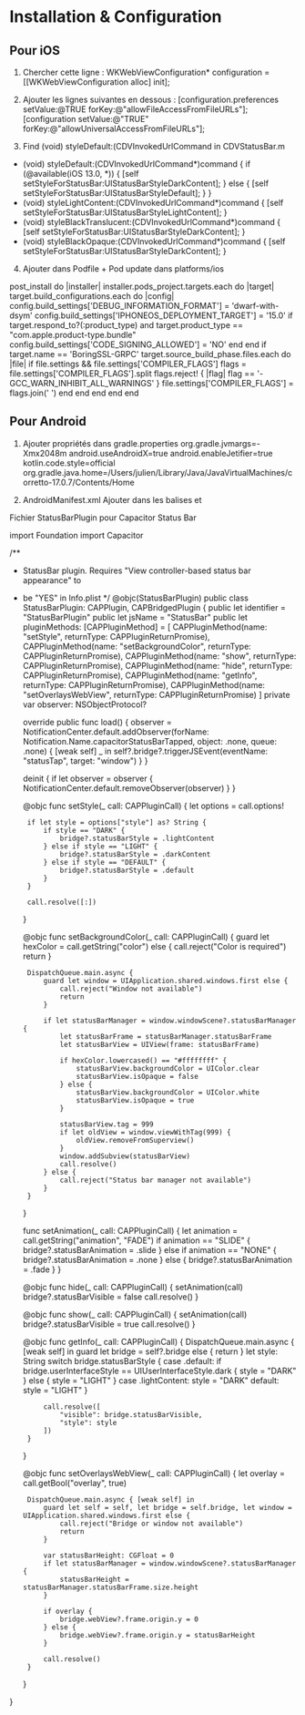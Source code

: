 # Installation & Configuration

## Pour iOS

1) Chercher cette ligne :
WKWebViewConfiguration* configuration = [[WKWebViewConfiguration alloc] init];


2) Ajouter les lignes suivantes en dessous : 
[configuration.preferences setValue:@TRUE forKey:@"allowFileAccessFromFileURLs"];
[configuration setValue:@"TRUE" forKey:@"allowUniversalAccessFromFileURLs"];


3) Find (void) styleDefault:(CDVInvokedUrlCommand in CDVStatusBar.m

- (void) styleDefault:(CDVInvokedUrlCommand*)command
{
  if (@available(iOS 13.0, *)) {
    [self setStyleForStatusBar:UIStatusBarStyleDarkContent];
  } else {
    [self setStyleForStatusBar:UIStatusBarStyleDefault];
  }
}
- (void) styleLightContent:(CDVInvokedUrlCommand*)command
{
  [self setStyleForStatusBar:UIStatusBarStyleLightContent];
}
- (void) styleBlackTranslucent:(CDVInvokedUrlCommand*)command
{
  [self setStyleForStatusBar:UIStatusBarStyleDarkContent];
}
- (void) styleBlackOpaque:(CDVInvokedUrlCommand*)command
{
  [self setStyleForStatusBar:UIStatusBarStyleDarkContent];
}


4) Ajouter dans Podfile + Pod update dans platforms/ios 


post_install do |installer|
    installer.pods_project.targets.each do |target|
        target.build_configurations.each do |config|
            config.build_settings['DEBUG_INFORMATION_FORMAT'] = 'dwarf-with-dsym'
            config.build_settings['IPHONEOS_DEPLOYMENT_TARGET'] = '15.0'
            if target.respond_to?(:product_type) and target.product_type == "com.apple.product-type.bundle"
                config.build_settings['CODE_SIGNING_ALLOWED'] = 'NO'
            end
        end
        if target.name == 'BoringSSL-GRPC'
          target.source_build_phase.files.each do |file|
            if file.settings && file.settings['COMPILER_FLAGS']
              flags = file.settings['COMPILER_FLAGS'].split
              flags.reject! { |flag| flag == '-GCC_WARN_INHIBIT_ALL_WARNINGS' }
              file.settings['COMPILER_FLAGS'] = flags.join(' ')
            end
          end
        end
    end
end
                




## Pour Android


1) Ajouter propriétés dans gradle.properties 
org.gradle.jvmargs=-Xmx2048m
android.useAndroidX=true
android.enableJetifier=true
kotlin.code.style=official
org.gradle.java.home=/Users/julien/Library/Java/JavaVirtualMachines/corretto-17.0.7/Contents/Home


2) AndroidManifest.xml 
Ajouter dans les balises <activity android:exported="true"> et <receiver android:exported="true">






Fichier StatusBarPlugin pour Capacitor Status Bar

import Foundation
import Capacitor

/**
 * StatusBar plugin. Requires "View controller-based status bar appearance" to
 * be "YES" in Info.plist
 */
@objc(StatusBarPlugin)
public class StatusBarPlugin: CAPPlugin, CAPBridgedPlugin {
    public let identifier = "StatusBarPlugin"
    public let jsName = "StatusBar"
    public let pluginMethods: [CAPPluginMethod] = [
        CAPPluginMethod(name: "setStyle", returnType: CAPPluginReturnPromise),
        CAPPluginMethod(name: "setBackgroundColor", returnType: CAPPluginReturnPromise),
        CAPPluginMethod(name: "show", returnType: CAPPluginReturnPromise),
        CAPPluginMethod(name: "hide", returnType: CAPPluginReturnPromise),
        CAPPluginMethod(name: "getInfo", returnType: CAPPluginReturnPromise),
        CAPPluginMethod(name: "setOverlaysWebView", returnType: CAPPluginReturnPromise)
    ]
    private var observer: NSObjectProtocol?

    override public func load() {
        observer = NotificationCenter.default.addObserver(forName: Notification.Name.capacitorStatusBarTapped, object: .none, queue: .none) { [weak self] _ in
            self?.bridge?.triggerJSEvent(eventName: "statusTap", target: "window")
        }
    }

    deinit {
        if let observer = observer {
            NotificationCenter.default.removeObserver(observer)
        }
    }

    @objc func setStyle(_ call: CAPPluginCall) {
        let options = call.options!

        if let style = options["style"] as? String {
            if style == "DARK" {
                bridge?.statusBarStyle = .lightContent
            } else if style == "LIGHT" {
                bridge?.statusBarStyle = .darkContent
            } else if style == "DEFAULT" {
                bridge?.statusBarStyle = .default
            }
        }

        call.resolve([:])
    }

    @objc func setBackgroundColor(_ call: CAPPluginCall) {
        guard let hexColor = call.getString("color") else {
            call.reject("Color is required")
            return
        }

        DispatchQueue.main.async {
            guard let window = UIApplication.shared.windows.first else {
                call.reject("Window not available")
                return
            }

            if let statusBarManager = window.windowScene?.statusBarManager {
                let statusBarFrame = statusBarManager.statusBarFrame
                let statusBarView = UIView(frame: statusBarFrame)

                if hexColor.lowercased() == "#ffffffff" {
                    statusBarView.backgroundColor = UIColor.clear
                    statusBarView.isOpaque = false
                } else {
                    statusBarView.backgroundColor = UIColor.white
                    statusBarView.isOpaque = true
                }

                statusBarView.tag = 999
                if let oldView = window.viewWithTag(999) {
                    oldView.removeFromSuperview()
                }
                window.addSubview(statusBarView)
                call.resolve()
            } else {
                call.reject("Status bar manager not available")
            }
        }
    }


    func setAnimation(_ call: CAPPluginCall) {
        let animation = call.getString("animation", "FADE")
        if animation == "SLIDE" {
            bridge?.statusBarAnimation = .slide
        } else if animation == "NONE" {
            bridge?.statusBarAnimation = .none
        } else {
            bridge?.statusBarAnimation = .fade
        }
    }

    @objc func hide(_ call: CAPPluginCall) {
        setAnimation(call)
        bridge?.statusBarVisible = false
        call.resolve()
    }

    @objc func show(_ call: CAPPluginCall) {
        setAnimation(call)
        bridge?.statusBarVisible = true
        call.resolve()
    }

    @objc func getInfo(_ call: CAPPluginCall) {
        DispatchQueue.main.async { [weak self] in
            guard let bridge = self?.bridge else {
                return
            }
            let style: String
            switch bridge.statusBarStyle {
            case .default:
                if bridge.userInterfaceStyle == UIUserInterfaceStyle.dark {
                    style = "DARK"
                } else {
                    style = "LIGHT"
                }
            case .lightContent:
                style = "DARK"
            default:
                style = "LIGHT"
            }

            call.resolve([
                "visible": bridge.statusBarVisible,
                "style": style
            ])
        }
    }

    @objc func setOverlaysWebView(_ call: CAPPluginCall) {
        let overlay = call.getBool("overlay", true)

        DispatchQueue.main.async { [weak self] in
            guard let self = self, let bridge = self.bridge, let window = UIApplication.shared.windows.first else {
                call.reject("Bridge or window not available")
                return
            }

            var statusBarHeight: CGFloat = 0
            if let statusBarManager = window.windowScene?.statusBarManager {
                statusBarHeight = statusBarManager.statusBarFrame.size.height
            }

            if overlay {
                bridge.webView?.frame.origin.y = 0
            } else {
                bridge.webView?.frame.origin.y = statusBarHeight
            }

            call.resolve()
        }
    }


}

